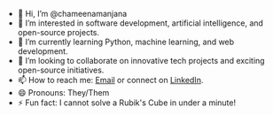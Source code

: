 - 👋 Hi, I’m @chameenamanjana  
- 👀 I’m interested in software development, artificial intelligence, and open-source projects.  
- 🌱 I’m currently learning Python, machine learning, and web development.  
- 💞️ I’m looking to collaborate on innovative tech projects and exciting open-source initiatives.  
- 📫 How to reach me: [Email](chameenamanjana@gmail.com) or connect on [LinkedIn](https://www.linkedin.com/in/chameen-wimalasena-0998b2316/).  
- 😄 Pronouns: They/Them  
- ⚡ Fun fact: I cannot solve a Rubik's Cube in under a minute!  

<!---
chameenamanjana/chameenamanjana is a ✨ special ✨ repository because its `README.md` (this file) appears on your GitHub profile.
You can click the Preview link to take a look at your changes.
--->
